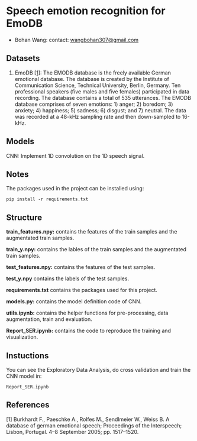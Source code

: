 # Speech emotion recognition for EmoDB

- Bohan Wang:
contact: wangbohan307@gmail.com

## Datasets 

1. EmoDB [[1]](#1): The EMODB database is the freely available German emotional database. The database is created by the Institute of Communication Science, Technical University, Berlin, Germany. 
Ten professional speakers (five males and five females) participated in data recording. The database contains a total of 535 utterances. 
The EMODB database comprises of seven emotions: 1) anger; 2) boredom; 3) anxiety; 4) happiness; 5) sadness; 6) disgust; and 7) neutral. 
The data was recorded at a 48-kHz sampling rate and then down-sampled to 16-kHz.

## Models

CNN: Implement 1D convolution on the 1D speech signal.

## Notes
The packages used in the project can be installed using:

``pip install -r requirements.txt``


## Structure
**train_features.npy:** contains the features of the train samples and the augmentated train samples.

**train_y.npy:** contains the lables of the train samples and the augmentated train samples.

**test_features.npy:** contains the features of the test samples.

**test_y.npy** contains the labels of the test samples.

**requirements.txt** contains the packages used for this project.

**models.py:** contains the model definition code of CNN.

**utils.ipynb:** contains the helper functions for pre-processing, data augmentation, train and evaluation.

**Report_SER.ipynb:** contains the code to reproduce the training and visualization. 

## Instuctions

You can see the Exploratory Data Analysis, do cross validation and train the CNN model in:

``Report_SER.ipynb``

## References
<a id="1">[1]</a> 
Burkhardt F., Paeschke A., Rolfes M., Sendlmeier W., Weiss B. 
A database of german emotional speech; Proceedings of the Interspeech; 
Lisbon, Portugal. 4–8 September 2005; pp. 1517–1520.




